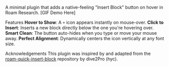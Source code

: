 A minimal plugin that adds a native-feeling "Insert Block" button on hover in Roam Research.
	[GIF Demo Here]

Features
	**Hover to Show**: A `+` icon appears instantly on mouse-over.
	**Click to Insert**: Inserts a new block directly below the one you're hovering over.
	**Smart Clean**: The button auto-hides when you type or move your mouse away.
	**Perfect Alignment**: Dynamically centers the icon vertically at any font size.

Acknowledgements
	This plugin was inspired by and adapted from the [roam-quick-insert-block](https://github.com/dive2Pro/roam-quick-insert-block) repository by dive2Pro (hyc).
